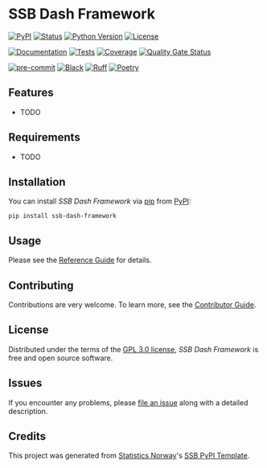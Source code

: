 # SSB Dash Framework

[![PyPI](https://img.shields.io/pypi/v/ssb-dash-framework.svg)][pypi status]
[![Status](https://img.shields.io/pypi/status/ssb-dash-framework.svg)][pypi status]
[![Python Version](https://img.shields.io/pypi/pyversions/ssb-dash-framework)][pypi status]
[![License](https://img.shields.io/pypi/l/ssb-dash-framework)][license]

[![Documentation](https://github.com/statisticsnorway/ssb-dash-framework/actions/workflows/docs.yml/badge.svg)][documentation]
[![Tests](https://github.com/statisticsnorway/ssb-dash-framework/actions/workflows/tests.yml/badge.svg)][tests]
[![Coverage](https://sonarcloud.io/api/project_badges/measure?project=statisticsnorway_ssb-dash-framework&metric=coverage)][sonarcov]
[![Quality Gate Status](https://sonarcloud.io/api/project_badges/measure?project=statisticsnorway_ssb-dash-framework&metric=alert_status)][sonarquality]

[![pre-commit](https://img.shields.io/badge/pre--commit-enabled-brightgreen?logo=pre-commit&logoColor=white)][pre-commit]
[![Black](https://img.shields.io/badge/code%20style-black-000000.svg)][black]
[![Ruff](https://img.shields.io/endpoint?url=https://raw.githubusercontent.com/astral-sh/ruff/main/assets/badge/v2.json)](https://github.com/astral-sh/ruff)
[![Poetry](https://img.shields.io/endpoint?url=https://python-poetry.org/badge/v0.json)][poetry]

[pypi status]: https://pypi.org/project/ssb-dash-framework/
[documentation]: https://statisticsnorway.github.io/ssb-dash-framework
[tests]: https://github.com/statisticsnorway/ssb-dash-framework/actions?workflow=Tests

[sonarcov]: https://sonarcloud.io/summary/overall?id=statisticsnorway_ssb-dash-framework
[sonarquality]: https://sonarcloud.io/summary/overall?id=statisticsnorway_ssb-dash-framework
[pre-commit]: https://github.com/pre-commit/pre-commit
[black]: https://github.com/psf/black
[poetry]: https://python-poetry.org/

## Features

- TODO

## Requirements

- TODO

## Installation

You can install _SSB Dash Framework_ via [pip] from [PyPI]:

```console
pip install ssb-dash-framework
```

## Usage

Please see the [Reference Guide] for details.

## Contributing

Contributions are very welcome.
To learn more, see the [Contributor Guide].

## License

Distributed under the terms of the [GPL 3.0 license][license],
_SSB Dash Framework_ is free and open source software.

## Issues

If you encounter any problems,
please [file an issue] along with a detailed description.

## Credits

This project was generated from [Statistics Norway]'s [SSB PyPI Template].

[statistics norway]: https://www.ssb.no/en
[pypi]: https://pypi.org/
[ssb pypi template]: https://github.com/statisticsnorway/ssb-pypitemplate
[file an issue]: https://github.com/statisticsnorway/ssb-dash-framework/issues
[pip]: https://pip.pypa.io/

<!-- github-only -->

[license]: https://github.com/statisticsnorway/ssb-dash-framework/blob/main/LICENSE
[contributor guide]: https://github.com/statisticsnorway/ssb-dash-framework/blob/main/CONTRIBUTING.md
[reference guide]: https://statisticsnorway.github.io/ssb-dash-framework/reference.html
